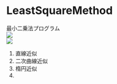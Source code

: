 # LeastSquareMethod
最小二乗法プログラム</br>
<img src="https://render.githubusercontent.com/render/math?math=\displaystyle J = \frac{1}{2}(\bf{y}_i - f(\bf{x_i}))^2"></br>
<img src="https://render.githubusercontent.com/render/math?math=\displaystyle \bf{x_i} = \theta_{0}x_{i}^{0} + \theta_{1}x_{i}^{1} + \dot">

1) 直線近似</br>
2) 二次曲線近似</br>
3) 楕円近似</br>
4) 
